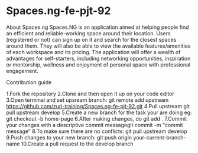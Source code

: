 # Spaces.ng-fe-pjt-92
About Spaces.ng Spaces.NG is an application aimed at helping people find an efficient and reliable-working space around their location. Users (registered or not) can sign up on it and search for the closest spaces around them. They will also be able to view the available features/amenities of each workspace and its pricing. The application will offer a wealth of advantages for self-starters, including networking opportunities, inspiration or mentorship, wellness and enjoyment of personal space with professional engagement.


Contribution guide

1.Fork the repository
2.Clone and then open it up on your code editor
3.Open terminal and set upsream branch: git remote add upstream https://github.com/zuri-training/Spaces.ng-fe-pjt-92.git
4.Pull upstream git pull upstream develop
5.Create a new branch for the task your are doing eg: git checkout -b home-page
6.After making changes, do git add .
7.Commit your changes with a descriptive commit messagegit commit -m "commit message"
8.To make sure there are no conflicts: git pull upstream develop
9.Push changes to your new branch: git push origin your-current-branch-name
10.Create a pull request to the develop branch

